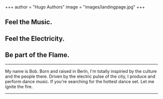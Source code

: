 +++
author = "Hugo Authors"
image = "images/landingpage.jpg"
+++

## Feel the Music.
## Feel the Electricity.
## Be part of the Flame.

---
My name is Bob. Born and raised in Berln, I'm totally inspiried by the culture and the people there. Driven by the electric pulse of the city, I produce and perform dance music. If you're searching for the hottest dance set. Let me ignite the fire. 

---   